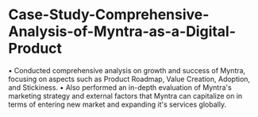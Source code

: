 # Case-Study-Comprehensive-Analysis-of-Myntra-as-a-Digital-Product

• Conducted comprehensive analysis on growth and success of Myntra, focusing on aspects such as Product Roadmap, Value Creation, Adoption, and Stickiness.
• Also performed an in-depth evaluation of Myntra's marketing strategy and external factors that Myntra can capitalize on in terms of entering new market and expanding it's services globally.
